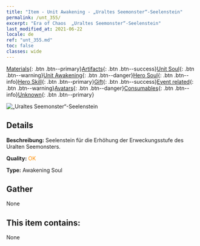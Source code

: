 ```yaml
---
title: "Item - Unit Awakening - „Uraltes Seemonster“-Seelenstein"
permalink: /unt_355/
excerpt: "Era of Chaos  „Uraltes Seemonster“-Seelenstein"
last_modified_at: 2021-06-22
locale: de
ref: "unt_355.md"
toc: false
classes: wide
---
```

 [Materials](/ItemsDE/){: .btn .btn--primary}[Artifacts](/ItemsDE/Artifacts/){: .btn .btn--success}[Unit Soul](/ItemsDE/UnitSoul/){: .btn .btn--warning}[Unit Awakening](/ItemsDE/UnitAwakening/){: .btn .btn--danger}[Hero Soul](/ItemsDE/HeroSoul/){: .btn .btn--info}[Hero Skill](/ItemsDE/HeroSkill/){: .btn .btn--primary}[Gift](/ItemsDE/Gift/){: .btn .btn--success}[Event related](/ItemsDE/Events/){: .btn .btn--warning}[Avatars](/ItemsDE/Avatars/){: .btn .btn--danger}[Consumables](/ItemsDE/Consumables/){: .btn .btn--info}[Unknown](/ItemsDE/Unknown/){: .btn .btn--primary}

 ![„Uraltes Seemonster“-Seelenstein](/images/u/tia_haiguai.jpg)

## Details
 **Beschreibung:** Seelenstein für die Erhöhung der Erweckungsstufe des Uralten Seemonsters.

 **Quality:** <span style="color: #FF8C00">OK</span>

 **Type:** Awakening Soul

## Gather

  None

## This item contains:

  None

